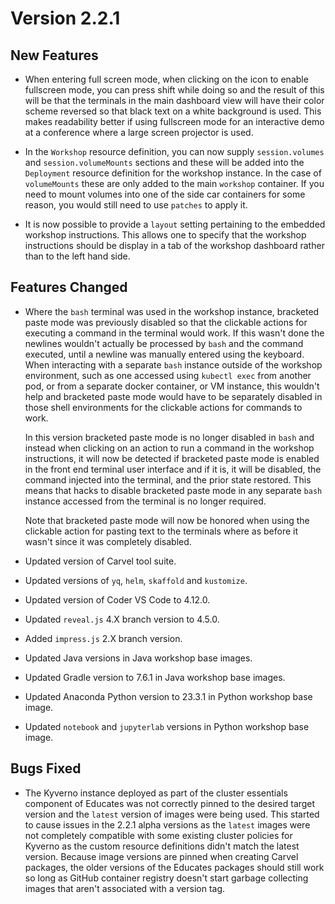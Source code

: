 Version 2.2.1
=============

New Features
------------

* When entering full screen mode, when clicking on the icon to enable fullscreen
  mode, you can press shift while doing so and the result of this will be that
  the terminals in the main dashboard view will have their color scheme reversed
  so that black text on a white background is used. This makes readability
  better if using fullscreen mode for an interactive demo at a conference where
  a large screen projector is used.

* In the `Workshop` resource definition, you can now supply `session.volumes`
  and `session.volumeMounts` sections and these will be added into the
  `Deployment` resource definition for the workshop instance. In the case of
  `volumeMounts` these are only added to the main `workshop` container. If you
  need to mount volumes into one of the side car containers for some reason, you
  would still need to use `patches` to apply it.

* It is now possible to provide a `layout` setting pertaining to the embedded
  workshop instructions. This allows one to specify that the workshop
  instructions should be display in a tab of the workshop dashboard rather than
  to the left hand side.

Features Changed
----------------

* Where the `bash` terminal was used in the workshop instance, bracketed paste
  mode was previously disabled so that the clickable actions for executing a
  command in the terminal would work. If this wasn't done the newlines wouldn't
  actually be processed by `bash` and the command executed, until a newline was
  manually entered using the keyboard. When interacting with a separate `bash`
  instance outside of the workshop environment, such as one accessed using
  `kubectl exec` from another pod, or from a separate docker container, or VM
  instance, this wouldn't help and bracketed paste mode would have to be
  separately disabled in those shell environments for the clickable actions for
  commands to work.

  In this version bracketed paste mode is no longer disabled in `bash` and
  instead when clicking on an action to run a command in the workshop
  instructions, it will now be detected if bracketed paste mode is enabled in
  the front end terminal user interface and if it is, it will be disabled, the
  command injected into the terminal, and the prior state restored. This means
  that hacks to disable bracketed paste mode in any separate `bash` instance
  accessed from the terminal is no longer required.

  Note that bracketed paste mode will now be honored when using the clickable
  action for pasting text to the terminals where as before it wasn't since it
  was completely disabled.

* Updated version of Carvel tool suite.

* Updated versions of `yq`, `helm`, `skaffold` and `kustomize`.

* Updated version of Coder VS Code to 4.12.0.

* Updated `reveal.js` 4.X branch version to 4.5.0.

* Added `impress.js` 2.X branch version.

* Updated Java versions in Java workshop base images.

* Updated Gradle version to 7.6.1 in Java workshop base images.

* Updated Anaconda Python version to 23.3.1 in Python workshop base image.

* Updated `notebook` and `jupyterlab` versions in Python workshop base image.

Bugs Fixed
----------

* The Kyverno instance deployed as part of the cluster essentials component of
  Educates was not correctly pinned to the desired target version and the
  `latest` version of images were being used. This started to cause issues in
  the 2.2.1 alpha versions as the `latest` images were not completely compatible
  with some existing cluster policies for Kyverno as the custom resource
  definitions didn't match the latest version. Because image versions are pinned
  when creating Carvel packages, the older versions of the Educates packages
  should still work so long as GitHub container registry doesn't start garbage
  collecting images that aren't associated with a version tag.
